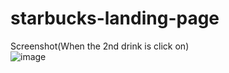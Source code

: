 # starbucks-landing-page
Screenshot(When the 2nd drink is click on)
<br>
![image](https://github.com/Likheet/starbucks-landing-page/assets/66800864/6634355d-6b1d-4408-8d37-7398f470ecfc)
